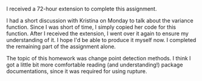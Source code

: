 I received a 72-hour extension to complete this assignment. 

I had a short discussion with Kristina on Monday to talk about the variance function. Since I was short of time, I simply copied her code for this function. After I received the extension, I went over it again to ensure my understanding of it. I hope I'd be able to produce it myself now. 
I completed the remaining part of the assignment alone. 

The topic of this homework was change point detection methods. I think I got a little bit more comfortable reading (and understanding!) package documentations, since it was required for using rupture. 

